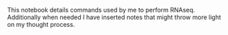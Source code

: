 This notebook details commands used by me to perform RNAseq. Additionally when needed I have inserted notes that might throw more light on my thought process.
